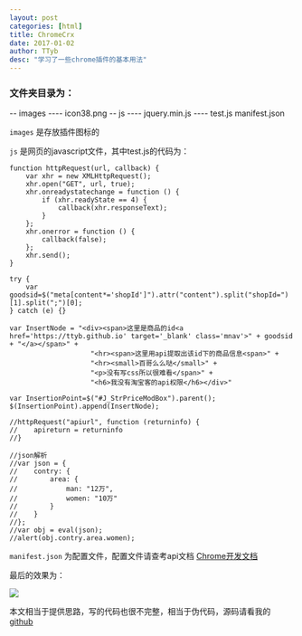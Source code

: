 ```yaml
---
layout: post
categories: [html]
title: ChromeCrx
date: 2017-01-02
author: TTyb
desc: "学习了一些chrome插件的基本用法"
---
```


### 文件夹目录为：

-- images
---- icon38.png
-- js
---- jquery.min.js
---- test.js
manifest.json

`images` 是存放插件图标的

`js` 是网页的javascript文件，其中test.js的代码为：

```
function httpRequest(url, callback) {
    var xhr = new XMLHttpRequest();
    xhr.open("GET", url, true);
    xhr.onreadystatechange = function () {
        if (xhr.readyState == 4) {
            callback(xhr.responseText);
        }
    };
    xhr.onerror = function () {
        callback(false);
    };
    xhr.send();
}

try {
    var goodsid=$("meta[content*='shopId']").attr("content").split("shopId=")[1].split(";")[0];
} catch (e) {}

var InsertNode = "<div><span>这里是商品的id<a href='https://ttyb.github.io' target='_blank' class='mnav'>" + goodsid + "</a></span>" +
                    "<hr><span>这里用api提取出该id下的商品信息<span>" +
                    "<hr><small>百哥么么哒</small>" +
                    "<p>没有写css所以很难看</span>" +
                    "<h6>我没有淘宝客的api权限</h6></div>"

var InsertionPoint=$("#J_StrPriceModBox").parent();
$(InsertionPoint).append(InsertNode);

//httpRequest("apiurl", function (returninfo) {
//    apireturn = returninfo
//}

//json解析
//var json = {
//    contry: {
//        area: {
//            man: "12万",
//            women: "10万"
//        }
//    }
//};
//var obj = eval(json);
//alert(obj.contry.area.women);
```

`manifest.json` 为配置文件，配置文件请查考api文档 [Chrome开发文档](http://open.chrome.360.cn/extension_dev/overview.html)

最后的效果为：

![](http://images2015.cnblogs.com/blog/996148/201701/996148-20170102103715284-478700539.jpg)

本文相当于提供思路，写的代码也很不完整，相当于伪代码，源码请看我的 [github](https://github.com/TTyb/mycrx)